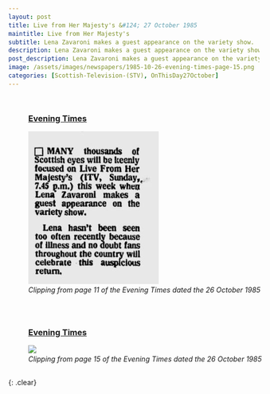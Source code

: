 ```yaml
---
layout: post
title: Live from Her Majesty's &#124; 27 October 1985
maintitle: Live from Her Majesty's
subtitle: Lena Zavaroni makes a guest appearance on the variety show.
description: Lena Zavaroni makes a guest appearance on the variety show.
post_description: Lena Zavaroni makes a guest appearance on the variety show.
image: /assets/images/newspapers/1985-10-26-evening-times-page-15.png
categories: [Scottish-Television-(STV), OnThisDay27October]
---
```


<figure class="fig1">
<figcaption>
<h3 id="evening"><a href="#evening">Evening Times</a></h3>
</figcaption>
<a href="/assets/images/newspapers/1985-10-26-evening-times-page-11-cropped.png"><img src="/assets/images/newspapers/1985-10-26-evening-times-page-11-cropped.png" class="full-width zoom-in" /></a>
<figcaption>
<cite>Clipping from page 11 of the Evening Times dated the 26 October 1985</cite>
</figcaption>
</figure>

<figure class="fig2">
<figcaption>
<h3 id="times"><a href="#times">Evening Times</a></h3>
</figcaption>
<a href="{{ page.image }}"><img src="{{ page.image }}" class="full-width zoom-in" /></a>
<figcaption>
<cite>Clipping from page 15 of the Evening Times dated the 26 October 1985</cite>
</figcaption>
</figure>

<br />{: .clear}

<style>
.fig1 {float:left; width:42.1%; }

.fig2 {float:right; width:55.9%;}

@media screen and (orientation:portrait) {.fig1, .fig2 {float:left; width:100%; margin-bottom:30px;}}
<style>
